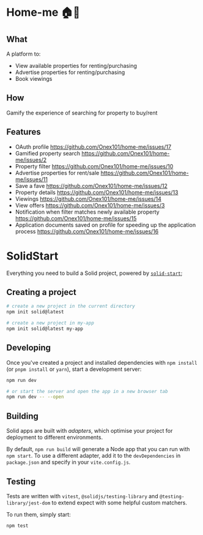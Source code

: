 # Home-me 🏠💙

## What
A platform to:
- View available properties for renting/purchasing
- Advertise properties for renting/purchasing
- Book viewings

## How
Gamify the experience of searching for property to buy/rent

## Features
- OAuth profile https://github.com/Onex101/home-me/issues/17
- Gamified property search https://github.com/Onex101/home-me/issues/2
- Property filter https://github.com/Onex101/home-me/issues/10
- Advertise properties for rent/sale https://github.com/Onex101/home-me/issues/11
- Save a fave https://github.com/Onex101/home-me/issues/12
- Property details https://github.com/Onex101/home-me/issues/13
- Viewings https://github.com/Onex101/home-me/issues/14
- View offers https://github.com/Onex101/home-me/issues/3
- Notification when filter matches newly available property https://github.com/Onex101/home-me/issues/15
- Application documents saved on profile for speeding up the application process https://github.com/Onex101/home-me/issues/16


# SolidStart

Everything you need to build a Solid project, powered by [`solid-start`](https://start.solidjs.com);

## Creating a project

```bash
# create a new project in the current directory
npm init solid@latest

# create a new project in my-app
npm init solid@latest my-app
```

## Developing

Once you've created a project and installed dependencies with `npm install` (or `pnpm install` or `yarn`), start a development server:

```bash
npm run dev

# or start the server and open the app in a new browser tab
npm run dev -- --open
```

## Building

Solid apps are built with _adapters_, which optimise your project for deployment to different environments.

By default, `npm run build` will generate a Node app that you can run with `npm start`. To use a different adapter, add it to the `devDependencies` in `package.json` and specify in your `vite.config.js`.


## Testing

Tests are written with `vitest`, `@solidjs/testing-library` and `@testing-library/jest-dom` to extend expect with some helpful custom matchers.

To run them, simply start:

```sh
npm test
```
